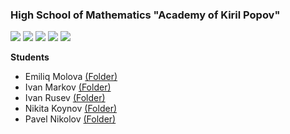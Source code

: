 ### High School of Mathematics "Academy of Kiril Popov"

![](https://img.shields.io/github/last-commit/OMG03/Code)  ![](https://img.shields.io/github/contributors/OMG03/Code)  ![](https://img.shields.io/github/stars/OMG03/Code)  ![](https://img.shields.io/github/issues/OMG03/Code)  ![](https://img.shields.io/github/downloads/OMG03/Code/total)


**Students**
 - Emiliq Molova [(Folder)](https://github.com/OMG03/Code/tree/master/EmiliqMolova "(Folder)")
 - Ivan Markov [(Folder)](http://https://github.com/OMG03/Code/tree/master/IvanMarkov "(Folder)")
 - Ivan Rusev [(Folder)](http://https://github.com/OMG03/Code/tree/master/IvanRusev "(Folder)")
 - Nikita Koynov [(Folder)](http://https://github.com/OMG03/Code/tree/master/NikitaKoynov "(Folder)")
 - Pavel Nikolov [(Folder)](http://https://github.com/OMG03/Code/tree/master/PavelNikolov "(Folder)")
